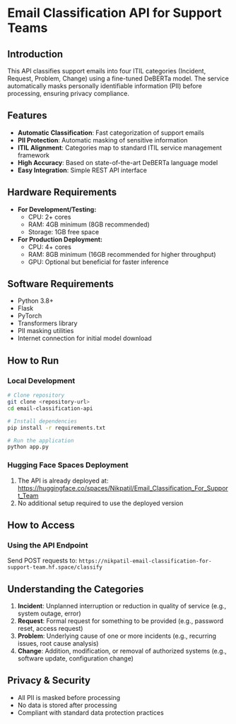 # Email Classification API for Support Teams

## Introduction
This API classifies support emails into four ITIL categories (Incident, Request, Problem, Change) using a fine-tuned DeBERTa model. The service automatically masks personally identifiable information (PII) before processing, ensuring privacy compliance.

## Features
- **Automatic Classification**: Fast categorization of support emails
- **PII Protection**: Automatic masking of sensitive information
- **ITIL Alignment**: Categories map to standard ITIL service management framework
- **High Accuracy**: Based on state-of-the-art DeBERTa language model
- **Easy Integration**: Simple REST API interface

## Hardware Requirements
* **For Development/Testing:**
   * CPU: 2+ cores
   * RAM: 4GB minimum (8GB recommended)
   * Storage: 1GB free space
* **For Production Deployment:**
   * CPU: 4+ cores
   * RAM: 8GB minimum (16GB recommended for higher throughput)
   * GPU: Optional but beneficial for faster inference

## Software Requirements
* Python 3.8+
* Flask
* PyTorch
* Transformers library
* PII masking utilities
* Internet connection for initial model download

## How to Run

### Local Development

```bash
# Clone repository
git clone <repository-url>
cd email-classification-api

# Install dependencies
pip install -r requirements.txt

# Run the application
python app.py
```

### Hugging Face Spaces Deployment
1. The API is already deployed at: https://huggingface.co/spaces/Nikpatil/Email_Classification_For_Support_Team
2. No additional setup required to use the deployed version

## How to Access

### Using the API Endpoint
Send POST requests to: `https://nikpatil-email-classification-for-support-team.hf.space/classify`


## Understanding the Categories

1. **Incident**: Unplanned interruption or reduction in quality of service (e.g., system outage, error)
2. **Request**: Formal request for something to be provided (e.g., password reset, access request)
3. **Problem**: Underlying cause of one or more incidents (e.g., recurring issues, root cause analysis)
4. **Change**: Addition, modification, or removal of authorized systems (e.g., software update, configuration change)

## Privacy & Security
- All PII is masked before processing
- No data is stored after processing
- Compliant with standard data protection practices

